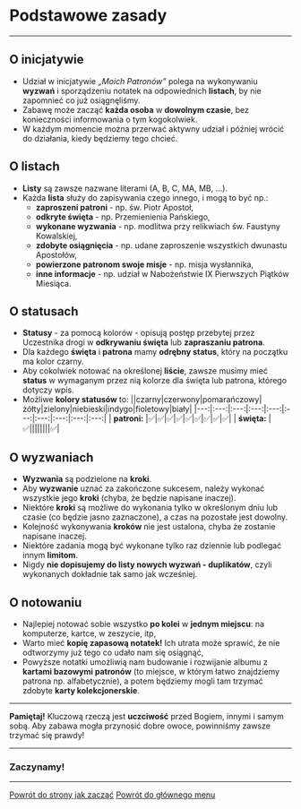 # Podstawowe zasady
---
## O inicjatywie
- Udział w inicjatywie _„Moich Patronów”_  polega na wykonywaniu **wyzwań** i sporządzeniu notatek na odpowiednich **listach**, by nie zapomnieć co już osiągnęliśmy.
- Zabawę może zacząć **każda osoba** w **dowolnym czasie**, bez konieczności informowania o tym kogokolwiek.
- W każdym momencie można przerwać aktywny udział i później wrócić do działania, kiedy będziemy tego chcieć.
## O listach
- **Listy** są zawsze nazwane literami (A, B, C, MA, MB, ...).
- Każda **lista** służy do zapisywania czego innego, i mogą to być np.:
  - **zaproszeni patroni** - np. św. Piotr Apostoł,
  - **odkryte święta** - np. Przemienienia Pańskiego,
  - **wykonane wyzwania** - np. modlitwa przy relikwiach św. Faustyny Kowalskiej,
  - **zdobyte osiągnięcia** - np. udane zaproszenie wszystkich dwunastu Apostołów,
  - **powierzone patronom swoje misje** - np. misja wysłannika,
  - **inne informacje** - np. udział w Nabożeństwie IX Pierwszych Piątków Miesiąca.
## O statusach
- **Statusy** - za pomocą kolorów - opisują postęp przebytej przez Uczestnika drogi w **odkrywaniu święta** lub **zapraszaniu patrona**.
- Dla każdego **święta** i **patrona** mamy **odrębny status**, który na początku ma kolor <span class="status status-black">czarny</span>.
- Aby cokolwiek notować na określonej **liście**, zawsze musimy mieć **status** w wymaganym przez nią kolorze dla święta lub patrona, którego dotyczy wpis.
- Możliwe **kolory statusów** to:
||<span class="status status-black">czarny</span>|<span class="status status-red">czerwony</span>|<span class="status status-orange">pomarańczowy</span>|<span class="status status-yellow">żółty</span>|<span class="status status-green">zielony</span>|<span class="status status-blue">niebieski</span>|<span class="status status-indigo">indygo</span>|<span class="status status-violet">fioletowy</span>|<span class="status status-white">biały</span>|
|---:|:---:|:---:|:---:|:---:|:---:|:---:|:---:|:---:|:---:|
| **patroni:** |✅|✅|✅|✅|✅|✅|✅|✅|✅|
| **święta:** |✅||||||||✅|
## O wyzwaniach
- **Wyzwania** są podzielone na **kroki**.
- Aby **wyzwanie** uznać za zakończone sukcesem, należy wykonać wszystkie jego **kroki** (chyba, że będzie napisane inaczej).
- Niektóre **kroki** są możliwe do wykonania tylko w określonym dniu lub czasie (co będzie jasno zaznaczone), a czas na pozostałe jest dowolny.
- Kolejność wykonywania **kroków** nie jest ustalona, chyba że zostanie napisane inaczej.
- Niektóre zadania mogą być wykonane tylko raz dziennie lub podlegać innym **limitom**.
- Nigdy **nie dopisujemy do listy nowych wyzwań - duplikatów**, czyli wykonanych dokładnie tak samo jak wcześniej.
## O notowaniu
- Najlepiej notować sobie wszystko **po kolei** w **jednym miejscu**: na komputerze, kartce, w zeszycie, itp,
- Warto mieć **kopię zapasową notatek!** Ich utrata może sprawić, że nie odtworzymy już tego co udało nam się osiągnąć,
- Powyższe notatki umożliwią nam budowanie i rozwijanie albumu z **kartami bazowymi patronów** (to miejsce, w którym łatwo znajdziemy patrona np. alfabetycznie), a potem będziemy mogli tam trzymać zdobyte **karty kolekcjonerskie**.

---
**Pamiętaj!** Kluczową rzeczą jest **uczciwość** przed Bogiem, innymi i samym sobą. Aby zabawa mogła przynosić dobre owoce, powinniśmy zawsze trzymać się prawdy!

---
### Zaczynamy!

---
[Powrót do strony jak zacząć](jak_zaczac.md#jak-zaczac-podstawowe-zasady)
[Powrót do głównego menu](index.md)

